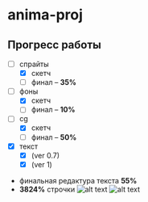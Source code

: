 # anima-proj
## Прогресс работы
- [ ] спрайты
    - [X] скетч
    - [ ] финал – **35%**
- [ ] фоны
    - [X] скетч
    - [ ] финал – **10%**
- [ ] cg
    - [X] скетч
    - [ ] финал – **50%**
- [X] текст
    - [X] (ver 0.7)
    - [X] (ver 1)
- финальная редактура текста **55%**
- **3824%** строчки
![alt text](https://github.com/lidraw/anima-proj/blob/main/Walk.gif "Она ходит")
![alt text](https://github.com/lidraw/anima-proj/blob/main/smile.png "Она улыбается")
